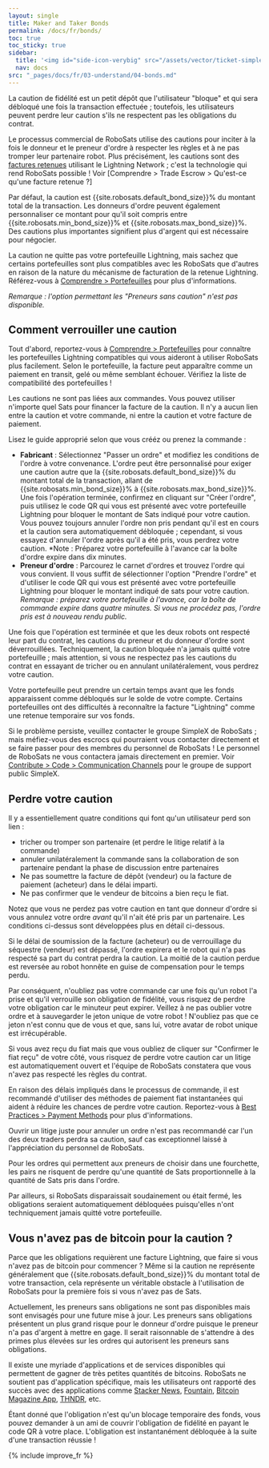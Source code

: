 ```yaml
---
layout: single
title: Maker and Taker Bonds
permalink: /docs/fr/bonds/
toc: true
toc_sticky: true
sidebar:
  title: '<img id="side-icon-verybig" src="/assets/vector/ticket-simple.svg"/>Bonds'
  nav: docs
src: "_pages/docs/fr/03-understand/04-bonds.md"
---
```


La caution de fidélité est un petit dépôt que l'utilisateur "bloque" et qui sera débloqué une fois la transaction effectuée ; toutefois, les utilisateurs peuvent perdre leur caution s'ils ne respectent pas les obligations du contrat.

Le processus commercial de RoboSats utilise des cautions pour inciter à la fois le donneur et le preneur d'ordre à respecter les règles et à ne pas tromper leur partenaire robot. Plus précisément, les cautions sont des [factures retenues](https://github.com/lightningnetwork/lnd/pull/2022) utilisant le Lightning Network ; c'est la technologie qui rend RoboSats possible ! Voir [Comprendre > Trade Escrow > Qu'est-ce qu'une facture retenue ?]

Par défaut, la caution est {{site.robosats.default_bond_size}}% du montant total de la transaction. Les donneurs d'ordre peuvent également personnaliser ce montant pour qu'il soit compris entre {{site.robosats.min_bond_size}}% et {{site.robosats.max_bond_size}}%. Des cautions plus importantes signifient plus d'argent qui est nécessaire pour négocier.

La caution ne quitte pas votre portefeuille Lightning, mais sachez que certains portefeuilles sont plus compatibles avec les RoboSats que d'autres en raison de la nature du mécanisme de facturation de la retenue Lightning. Référez-vous à [Comprendre > Portefeuilles](/docs/fr/wallets/) pour plus d'informations.

*Remarque : l'option permettant les "Preneurs sans caution" n'est pas disponible.*

## **Comment verrouiller une caution**

Tout d'abord, reportez-vous à [Comprendre > Portefeuilles](/docs/fr/wallets/) pour connaître les portefeuilles Lightning compatibles qui vous aideront à utiliser RoboSats plus facilement. Selon le portefeuille, la facture peut apparaître comme un paiement en transit, gelé ou même semblant échouer. Vérifiez la liste de compatibilité des portefeuilles !

Les cautions ne sont pas liées aux commandes. Vous pouvez utiliser n'importe quel Sats pour financer la facture de la caution. Il n'y a aucun lien entre la caution et votre commande, ni entre la caution et votre facture de paiement.

Lisez le guide approprié selon que vous crééz ou prenez la commande :
* **Fabricant** : Sélectionnez "Passer un ordre" et modifiez les conditions de l'ordre à votre convenance. L'ordre peut être personnalisé pour exiger une caution autre que la {{site.robosats.default_bond_size}}% du montant total de la transaction, allant de {{site.robosats.min_bond_size}}% à {{site.robosats.max_bond_size}}%. Une fois l'opération terminée, confirmez en cliquant sur "Créer l'ordre", puis utilisez le code QR qui vous est présenté avec votre portefeuille Lightning pour bloquer le montant de Sats indiqué pour votre caution. Vous pouvez toujours annuler l'ordre non pris pendant qu'il est en cours et la caution sera automatiquement débloquée ; cependant, si vous essayez d'annuler l'ordre après qu'il a été pris, vous perdrez votre caution. *Note : Préparez votre portefeuille à l'avance car la boîte d'ordre expire dans dix minutes.
* **Preneur d'ordre** : Parcourez le carnet d'ordres et trouvez l'ordre qui vous convient. Il vous suffit de sélectionner l'option "Prendre l'ordre" et d'utiliser le code QR qui vous est présenté avec votre portefeuille Lightning pour bloquer le montant indiqué de sats pour votre caution. *Remarque : préparez votre portefeuille à l'avance, car la boîte de commande expire dans quatre minutes. Si vous ne procédez pas, l'ordre pris est à nouveau rendu public.*

Une fois que l'opération est terminée et que les deux robots ont respecté leur part du contrat, les cautions du preneur et du donneur d'ordre sont déverrouillées. Techniquement, la caution bloquée n'a jamais quitté votre portefeuille ; mais attention, si vous ne respectez pas les cautions du contrat en essayant de tricher ou en annulant unilatéralement, vous perdrez votre caution.

Votre portefeuille peut prendre un certain temps avant que les fonds apparaissent comme débloqués sur le solde de votre compte. Certains portefeuilles ont des difficultés à reconnaître la facture "Lightning" comme une retenue temporaire sur vos fonds.

Si le problème persiste, veuillez contacter le groupe SimpleX de RoboSats ; mais méfiez-vous des escrocs qui pourraient vous contacter directement et se faire passer pour des membres du personnel de RoboSats ! Le personnel de RoboSats ne vous contactera jamais directement en premier. Voir [Contribute > Code > Communication Channels](/contribute/code/#communication-channels) pour le groupe de support public SimpleX.

## **Perdre votre caution**

Il y a essentiellement quatre conditions qui font qu'un utilisateur perd son lien :
* tricher ou tromper son partenaire (et perdre le litige relatif à la commande)
* annuler unilatéralement la commande sans la collaboration de son partenaire pendant la phase de discussion entre partenaires
* Ne pas soumettre la facture de dépôt (vendeur) ou la facture de paiement (acheteur) dans le délai imparti.
* Ne pas confirmer que le vendeur de bitcoins a bien reçu le fiat.

Notez que vous ne perdez pas votre caution en tant que donneur d'ordre si vous annulez votre ordre *avant* qu'il n'ait été pris par un partenaire. Les conditions ci-dessus sont développées plus en détail ci-dessous.

Si le délai de soumission de la facture (acheteur) ou de verrouillage du séquestre (vendeur) est dépassé, l'ordre expirera et le robot qui n'a pas respecté sa part du contrat perdra la caution. La moitié de la caution perdue est reversée au robot honnête en guise de compensation pour le temps perdu.

Par conséquent, n'oubliez pas votre commande car une fois qu'un robot l'a prise et qu'il verrouille son obligation de fidélité, vous risquez de perdre votre obligation car le minuteur peut expirer. Veillez à ne pas oublier votre ordre et à sauvegarder le jeton unique de votre robot ! N'oubliez pas que ce jeton n'est connu que de vous et que, sans lui, votre avatar de robot unique est irrécupérable.

Si vous avez reçu du fiat mais que vous oubliez de cliquer sur "Confirmer le fiat reçu" de votre côté, vous risquez de perdre votre caution car un litige est automatiquement ouvert et l'équipe de RoboSats constatera que vous n'avez pas respecté les règles du contrat.

En raison des délais impliqués dans le processus de commande, il est recommandé d'utiliser des méthodes de paiement fiat instantanées qui aident à réduire les chances de perdre votre caution. Reportez-vous à [Best Practices > Payment Methods](/docs/fr/payment-methods/) pour plus d'informations.

Ouvrir un litige juste pour annuler un ordre n'est pas recommandé car l'un des deux traders perdra sa caution, sauf cas exceptionnel laissé à l'appréciation du personnel de RoboSats.

Pour les ordres qui permettent aux preneurs de choisir dans une fourchette, les pairs ne risquent de perdre qu'une quantité de Sats proportionnelle à la quantité de Sats pris dans l'ordre.

Par ailleurs, si RoboSats disparaissait soudainement ou était fermé, les obligations seraient automatiquement débloquées puisqu'elles n'ont techniquement jamais quitté votre portefeuille.

## **Vous n'avez pas de bitcoin pour la caution ?**

Parce que les obligations requièrent une facture Lightning, que faire si vous n'avez pas de bitcoin pour commencer ? Même si la caution ne représente généralement que {{site.robosats.default_bond_size}}% du montant total de votre transaction, cela représente un véritable obstacle à l'utilisation de RoboSats pour la première fois si vous n'avez pas de Sats.

Actuellement, les preneurs sans obligations ne sont pas disponibles mais sont envisagés pour une future mise à jour. Les preneurs sans obligations présentent un plus grand risque pour le donneur d'ordre puisque le preneur n'a pas d'argent à mettre en gage. Il serait raisonnable de s'attendre à des primes plus élevées sur les ordres qui autorisent les preneurs sans obligations.

Il existe une myriade d'applications et de services disponibles qui permettent de gagner de très petites quantités de bitcoins. RoboSats ne soutient pas d'application spécifique, mais les utilisateurs ont rapporté des succès avec des applications comme [Stacker News](https://stacker.news/), [Fountain](https://www.fountain.fm/), [Bitcoin Magazine App](https://app.bitcoinmagazine.com/), [THNDR](https://www.thndr.games/), etc.

Étant donné que l'obligation n'est qu'un blocage temporaire des fonds, vous pouvez demander à un ami de couvrir l'obligation de fidélité en payant le code QR à votre place. L'obligation est instantanément débloquée à la suite d'une transaction réussie !

{% include improve_fr %}
